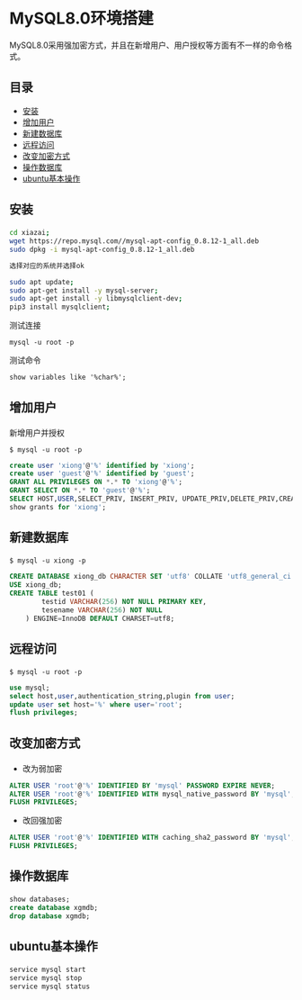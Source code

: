 # MySQL8.0环境搭建

MySQL8.0采用强加密方式，并且在新增用户、用户授权等方面有不一样的命令格式。

## 目录

- [安装](#1)
- [增加用户](#2)
- [新建数据库](#3)
- [远程访问](#4)
- [改变加密方式](#5)
- [操作数据库](#6)
- [ubuntu基本操作](#7)

## <p id=1>安装

```bash
cd xiazai;
wget https://repo.mysql.com//mysql-apt-config_0.8.12-1_all.deb
sudo dpkg -i mysql-apt-config_0.8.12-1_all.deb

选择对应的系统并选择ok

sudo apt update;
sudo apt-get install -y mysql-server;
sudo apt-get install -y libmysqlclient-dev;
pip3 install mysqlclient;
```

测试连接
```
mysql -u root -p
```

测试命令
```
show variables like '%char%'; 
```

## <p id=2>增加用户

新增用户并授权

`$ mysql -u root -p` 
```sql      
create user 'xiong'@'%' identified by 'xiong';
create user 'guest'@'%' identified by 'guest';
GRANT ALL PRIVILEGES ON *.* TO 'xiong'@'%';
GRANT SELECT ON *.* TO 'guest'@'%';
SELECT HOST,USER,SELECT_PRIV, INSERT_PRIV, UPDATE_PRIV,DELETE_PRIV,CREATE_PRIV,DROP_PRIV FROM USER;
show grants for 'xiong';
```


## <p id=3>新建数据库

`$ mysql -u xiong -p` 

```sql
CREATE DATABASE xiong_db CHARACTER SET 'utf8' COLLATE 'utf8_general_ci';
USE xiong_db;
CREATE TABLE test01 (
        testid VARCHAR(256) NOT NULL PRIMARY KEY,
        tesename VARCHAR(256) NOT NULL       
    ) ENGINE=InnoDB DEFAULT CHARSET=utf8;
```


## <p id=4>远程访问

`$ mysql -u root -p`
```sql
use mysql;
select host,user,authentication_string,plugin from user;
update user set host='%' where user='root';
flush privileges;
```

## <p id=5>改变加密方式

- 改为弱加密

```sql
ALTER USER 'root'@'%' IDENTIFIED BY 'mysql' PASSWORD EXPIRE NEVER;
ALTER USER 'root'@'%' IDENTIFIED WITH mysql_native_password BY 'mysql';
FLUSH PRIVILEGES;
```

- 改回强加密

```sql
ALTER USER 'root'@'%' IDENTIFIED WITH caching_sha2_password BY 'mysql';
FLUSH PRIVILEGES;
```

## <p id=6>操作数据库

```sql
show databases;
create database xgmdb;
drop database xgmdb;
```

## <p id=7>ubuntu基本操作

```bash
service mysql start
service mysql stop
service mysql status
```




